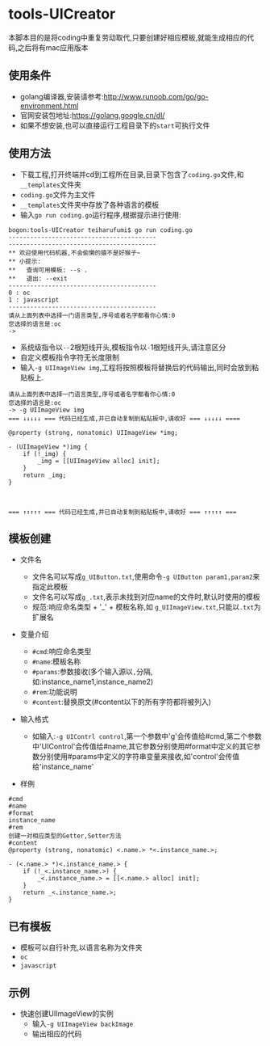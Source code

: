 # tools-UICreator
本脚本目的是将coding中重复劳动取代,只要创建好相应模板,就能生成相应的代码,之后将有mac应用版本


## 使用条件
* golang编译器,安装请参考:http://www.runoob.com/go/go-environment.html
* 官网安装包地址:https://golang.google.cn/dl/
* 如果不想安装,也可以直接运行工程目录下的`start`可执行文件


## 使用方法
* 下载工程,打开终端并cd到工程所在目录,目录下包含了`coding.go`文件,和`__templates`文件夹
* `coding.go`文件为主文件
* `__templates`文件夹中存放了各种语言的模板
* 输入`go run coding.go`运行程序,根据提示进行使用:
```
bogon:tools-UICreator teiharufumi$ go run coding.go 
-----------------------------------------
-----------------------------------------
** 欢迎使用代码机器,不会偷懒的猿不是好猴子~
** 小提示:
**   查询可用模板: --s .
**   退出: --exit
-----------------------------------------
0 : oc
1 : javascript
-----------------------------------------
请从上面列表中选择一门语言类型,序号或者名字都看你心情:0
您选择的语言是:oc
-> 
```
* 系统级指令以`--`2根短线开头,模板指令以`-`1根短线开头,请注意区分
* 自定义模板指令字符无长度限制
* 输入`-g UIImageView img`,工程将按照模板将替换后的代码输出,同时会放到粘贴板上.
```
请从上面列表中选择一门语言类型,序号或者名字都看你心情:0
您选择的语言是:oc
-> -g UIImageView img
=== ↓↓↓↓↓ === 代码已经生成,并已自动复制到粘贴板中,请收好 === ↓↓↓↓↓ ====

@property (strong, nonatomic) UIImageView *img;

- (UIImageView *)img {
    if (!_img) {
        _img = [[UIImageView alloc] init];
    }
    return _img;
}



=== ↑↑↑↑↑ === 代码已经生成,并已自动复制到粘贴板中,请收好 === ↑↑↑↑↑ ===
```

## 模板创建
* 文件名
  * 文件名可以写成`g_UIButton.txt`,使用命令`-g UIButton param1,param2`来指定此模板
  * 文件名可以写成`g_.txt`,表示未找到对应name的文件时,默认时使用的模板
  * 规范:响应命名类型 + '_' + 模板名称,如 `g_UIImageView.txt`,只能以`.txt`为扩展名

* 变量介绍
  * `#cmd`:响应命名类型
  * `#name`:模板名称
  * `#params`:参数接收(多个输入源以`,`分隔,如:instance_name1,instance_name2)
  * `#rem`:功能说明
  * `#content`:替换原文(#content以下的所有字符都将被列入)

* 输入格式
  * 如输入:`-g UIContrl control`,第一个参数中'g'会传值给#cmd,第二个参数中'UIControl'会传值给#name,其它参数分别使用#format中定义的其它参数分别使用#params中定义的字符串变量来接收,如'control'会传值给'instance_name'
  
* 样例
```
#cmd
#name
#format
instance_name
#rem
创建一对相应类型的Getter,Setter方法
#content
@property (strong, nonatomic) <.name.> *<.instance_name.>;

- (<.name.> *)<.instance_name.> {
    if (!_<.instance_name.>) {
        _<.instance_name.> = [[<.name.> alloc] init];
    }
    return _<.instance_name.>;
}
```


## 已有模板
* 模板可以自行补充,以语言名称为文件夹
* `oc`
* `javascript`


## 示例
* 快速创建UIImageView的实例
  * 输入`-g UIImageView backImage`
  * 输出相应的代码
